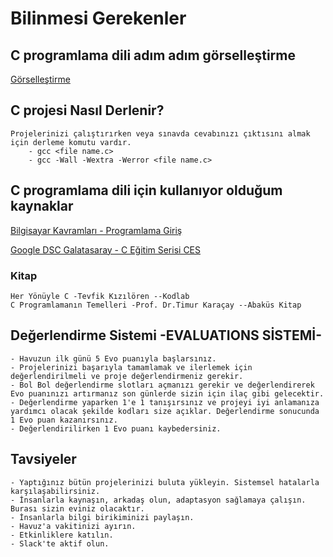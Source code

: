 # Bilinmesi Gerekenler

## C programlama dili adım adım görselleştirme

[Görselleştirme](https://pythontutor.com/c.html#mode=edit)

## C projesi Nasıl Derlenir?
    Projelerinizi çalıştırırken veya sınavda cevabınızı çıktısını almak için derleme komutu vardır.
        - gcc <file name.c>
        - gcc -Wall -Wextra -Werror <file name.c>

## C programlama dili için kullanıyor olduğum kaynaklar

[Bilgisayar Kavramları - Programlama Giriş](https://www.youtube.com/playlist?list=PLh9ECzBB8tJNzJqD64MAS0SK5IeNCKCzY)
    
[Google DSC Galatasaray - C Eğitim Serisi CES](https://www.youtube.com/playlist?list=PL3gO6Y7RMb3mf6rvrVaDtpaPl3KKMnazx)
### Kitap
    Her Yönüyle C -Tevfik Kızılören --Kodlab
    C Programlamanın Temelleri -Prof. Dr.Timur Karaçay --Abaküs Kitap

## Değerlendirme Sistemi -EVALUATIONS SİSTEMİ-
    - Havuzun ilk günü 5 Evo puanıyla başlarsınız.
    - Projelerinizi başarıyla tamamlamak ve ilerlemek için değerlendirilmeli ve proje değerlendirmeniz gerekir.
    - Bol Bol değerlendirme slotları açmanızı gerekir ve değerlendirerek Evo puanınızı artırmanız son günlerde sizin için ilaç gibi gelecektir.
    - Değerlendirme yaparken 1'e 1 tanışırsınız ve projeyi iyi anlamanıza yardımcı olacak şekilde kodları size açıklar. Değerlendirme sonucunda 1 Evo puan kazanırsınız.
    - Değerlendirilirken 1 Evo puanı kaybedersiniz.

## Tavsiyeler

    - Yaptığınız bütün projelerinizi buluta yükleyin. Sistemsel hatalarla karşılaşabilirsiniz.
    - İnsanlarla kaynaşın, arkadaş olun, adaptasyon sağlamaya çalışın. Burası sizin eviniz olacaktır.
    - İnsanlarla bilgi birikiminizi paylaşın.
    - Havuz'a vakitinizi ayırın.
    - Etkinliklere katılın.
    - Slack'te aktif olun.
